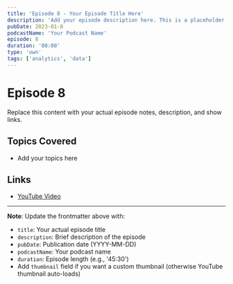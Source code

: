 ```yaml
---
title: 'Episode 8 - Your Episode Title Here'
description: 'Add your episode description here. This is a placeholder for your podcast episode.'
pubDate: 2023-01-8
podcastName: 'Your Podcast Name'
episode: 8
duration: '00:00'
type: 'own'
tags: ['analytics', 'data']
---
```


# Episode 8

Replace this content with your actual episode notes, description, and show links.

## Topics Covered
- Add your topics here

## Links
- [YouTube Video](https://www.youtube.com/watch?v=REPLACE_WITH_YOUR_VIDEO_ID)

---

**Note**: Update the frontmatter above with:
- `title`: Your actual episode title
- `description`: Brief description of the episode
- `pubDate`: Publication date (YYYY-MM-DD)
- `podcastName`: Your podcast name
- `duration`: Episode length (e.g., '45:30')
- Add `thumbnail` field if you want a custom thumbnail (otherwise YouTube thumbnail auto-loads)
